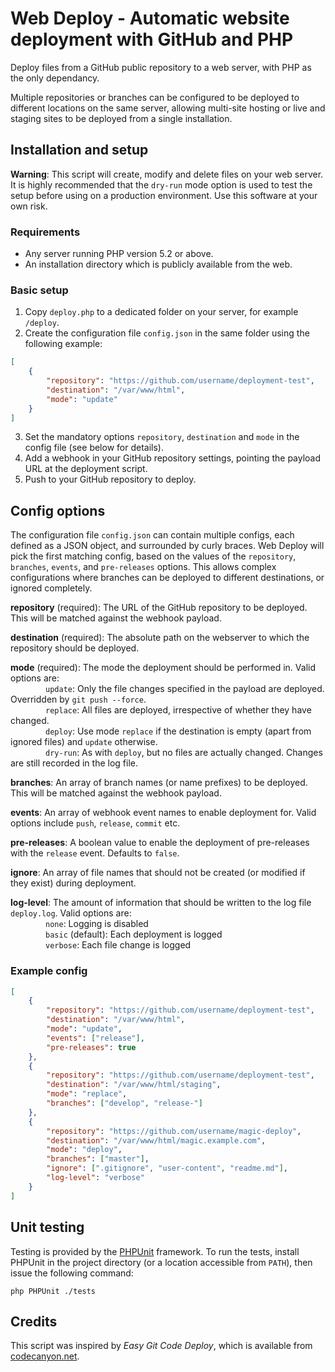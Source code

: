 # Web Deploy - Automatic website deployment with GitHub and PHP

Deploy files from a GitHub public repository to a web server, with PHP as the only dependancy.

Multiple repositories or branches can be configured to be deployed to different locations on the same server, allowing multi-site hosting or live and staging sites to be deployed from a single installation.

## Installation and setup

**Warning**: This script will create, modify and delete files on your web server. It is highly recommended that the `dry-run` mode option is used to test the setup before using on a production environment. Use this software at your own risk.

### Requirements

- Any server running PHP version 5.2 or above.
- An installation directory which is publicly available from the web.

### Basic setup

1. Copy `deploy.php` to a dedicated folder on your server, for example `/deploy`.
2. Create the configuration file `config.json` in the same folder using the following example:
```json
[
    {
        "repository": "https://github.com/username/deployment-test",
        "destination": "/var/www/html",
        "mode": "update"
    }
]
```
3. Set the mandatory options `repository`, `destination` and `mode` in the config file (see below for details).
4. Add a webhook in your GitHub repository settings, pointing the payload URL at the deployment script.
5. Push to your GitHub repository to deploy. 

## Config options

The configuration file `config.json` can contain multiple configs, each defined as a JSON object, and surrounded by curly braces. Web Deploy will pick the first matching config, based on the values of the `repository`, `branches`, `events`, and `pre-releases` options. This allows complex configurations where branches can be deployed to different destinations, or ignored completely.

**repository** (required): The URL of the GitHub repository to be deployed. This will be matched against the webhook payload.

**destination** (required): The absolute path on the webserver to which the repository should be deployed.

**mode** (required): The mode the deployment should be performed in. Valid options are:  
        `update`: Only the file changes specified in the payload are deployed. Overridden by `git push --force`.  
        `replace`: All files are deployed, irrespective of whether they have changed.  
        `deploy`: Use mode `replace` if the destination is empty (apart from ignored files) and `update` otherwise.  
        `dry-run`: As with `deploy`, but no files are actually changed. Changes are still recorded in the log file.

**branches**: An array of branch names (or name prefixes) to be deployed. This will be matched against the webhook payload.

**events**: An array of webhook event names to enable deployment for. Valid options include `push`, `release`, `commit` etc.

**pre-releases**: A boolean value to enable the deployment of pre-releases with the `release` event. Defaults to `false`.

**ignore**: An array of file names that should not be created (or modified if they exist) during deployment.

**log-level**: The amount of information that should be written to the log file `deploy.log`. Valid options are:  
        `none`: Logging is disabled  
        `basic` (default): Each deployment is logged  
        `verbose`: Each file change is logged

### Example config

```json
[
    {
        "repository": "https://github.com/username/deployment-test",
        "destination": "/var/www/html",
        "mode": "update",
        "events": ["release"],
        "pre-releases": true
    },
    {
        "repository": "https://github.com/username/deployment-test",
        "destination": "/var/www/html/staging",
        "mode": "replace",
        "branches": ["develop", "release-"]
    },
    {
        "repository": "https://github.com/username/magic-deploy",
        "destination": "/var/www/html/magic.example.com",
        "mode": "deploy",
        "branches": ["master"],
        "ignore": [".gitignore", "user-content", "readme.md"],
        "log-level": "verbose"
    }
]
```

## Unit testing

Testing is provided by the [PHPUnit](https://phpunit.de) framework. To run the tests, install PHPUnit in the project directory (or a location accessible from `PATH`), then issue the following command:

```
php PHPUnit ./tests
```

## Credits

This script was inspired by *Easy Git Code Deploy*, which is available from [codecanyon.net](https://codecanyon.net/item/easy-git-code-deploy/8586366).
